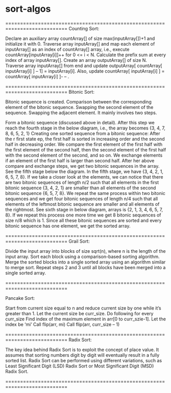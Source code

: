 # sort-algos
===========================================================================
Counting Sort:

Declare an auxiliary array countArray[] of size max(inputArray[])+1 and initialize it with 0.
Traverse array inputArray[] and map each element of inputArray[] as an index of countArray[] array, i.e., execute countArray[inputArray[i]]++ for 0 <= i < N.
Calculate the prefix sum at every index of array inputArray[].
Create an array outputArray[] of size N.
Traverse array inputArray[] from end and update outputArray[ countArray[ inputArray[i] ] – 1] = inputArray[i]. Also, update countArray[ inputArray[i] ] = countArray[ inputArray[i] ]- – .

===========================================================================
Bitonic Sort:

Bitonic sequence is created.
Comparison between the corresponding element of the bitonic sequence.
Swapping the second element of the sequence.
Swapping the adjacent element.
It mainly involves two steps.  

Form a bitonic sequence (discussed above in detail). After this step we reach the fourth stage in the below diagram, i.e., the array becomes {3, 4, 7, 8, 6, 5, 2, 1}
Creating one sorted sequence from a bitonic sequence: After the r first state ep, the first half is sorted in increasing order and the second half in decreasing order. 
We compare the first element of the first half with the first element of the second half, then the second element of the first half with the second element of the second, and so on. We exchange elements if an element of the first half is larger than second half. 
After her above compare and exchange steps, we get two bitonic sequences in the array. See the fifth stage below the diagram. In the fifth stage, we have {3, 4, 2, 1, 6, 5, 7, 8}. If we take a closer look at the elements, we can notice that there are two bitonic sequences of length n/2 such that all elements in the first bitonic sequence {3, 4, 2, 1} are smaller than all elements of the second bitonic sequence {6, 5, 7, 8}. 
We repeat the same process within two bitonic sequences and we get four bitonic sequences of length n/4 such that all elements of the leftmost bitonic sequence are smaller and all elements of the rightmost. See sixth stage in below diagram, arrays is {2, 1, 3, 4, 6, 5, 7, 8}. 
If we repeat this process one more time we get 8 bitonic sequences of size n/8 which is 1. Since all these bitonic sequences are sorted and every bitonic sequence has one element, we get the sorted array.

===========================================================================
Grail Sort:

Divide the input array into blocks of size sqrt(n), where n is the length of the input array.
Sort each block using a comparison-based sorting algorithm.
Merge the sorted blocks into a single sorted array using an algorithm similar to merge sort.
Repeat steps 2 and 3 until all blocks have been merged into a single sorted array.

===========================================================================

Pancake Sort:

Start from current size equal to n and reduce current size by one while it’s greater than 1. Let the current size be curr_size. 
Do following for every curr_size
Find index of the maximum element in arr[0 to curr_szie-1]. Let the index be ‘mi’
Call flip(arr, mi)
Call flip(arr, curr_size – 1)

===========================================================================
Radix Sort:

The key idea behind Radix Sort is to exploit the concept of place value. It assumes that sorting numbers digit by digit will eventually result in a fully sorted list. Radix Sort can be performed using different variations, such as Least Significant Digit (LSD) Radix Sort or Most Significant Digit (MSD) Radix Sort.

===========================================================================

